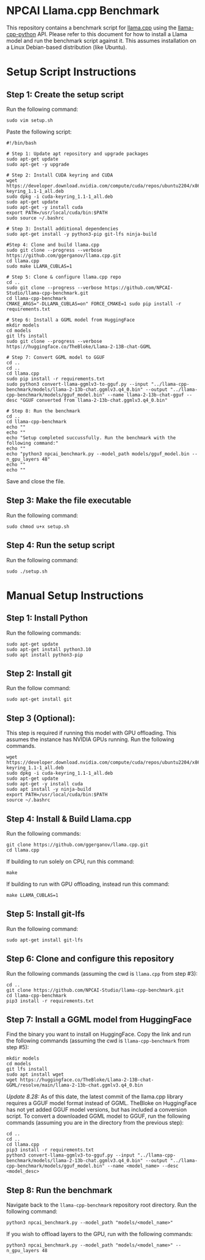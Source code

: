 # NPCAI Llama.cpp Benchmark

This repository contains a benchmark script for [llama.cpp](https://github.com/ggerganov/llama.cpp) using the [llama-cpp-python](https://github.com/abetlen/llama-cpp-python) API. Please refer to this document for how to install a Llama model and run the benchmark script against it. This assumes installation on a Linux Debian-based distribution (like Ubuntu).

# Setup Script Instructions

## Step 1: Create the setup script

Run the following command:

```
sudo vim setup.sh
```

Paste the following script:

```
#!/bin/bash

# Step 1: Update apt repository and upgrade packages
sudo apt-get update
sudo apt-get -y upgrade

# Step 2: Install CUDA keyring and CUDA
wget https://developer.download.nvidia.com/compute/cuda/repos/ubuntu2204/x86_64/cuda-keyring_1.1-1_all.deb
sudo dpkg -i cuda-keyring_1.1-1_all.deb
sudo apt-get update
sudo apt-get -y install cuda
export PATH=/usr/local/cuda/bin:$PATH
sudo source ~/.bashrc

# Step 3: Install additional dependencies
sudo apt-get install -y python3-pip git-lfs ninja-build

#Step 4: Clone and build llama.cpp
sudo git clone --progress --verbose https://github.com/ggerganov/llama.cpp.git
cd llama.cpp
sudo make LLAMA_CUBLAS=1

# Step 5: Clone & configure llama.cpp repo
cd ..
sudo git clone --progress --verbose https://github.com/NPCAI-Studio/llama-cpp-benchmark.git
cd llama-cpp-benchmark
CMAKE_ARGS="-DLLAMA_CUBLAS=on" FORCE_CMAKE=1 sudo pip install -r requirements.txt

# Step 6: Install a GGML model from HuggingFace
mkdir models
cd models
git lfs install
sudo git clone --progress --verbose https://huggingface.co/TheBloke/Llama-2-13B-chat-GGML

# Step 7: Convert GGML model to GGUF
cd ..
cd ..
cd llama.cpp
sudo pip install -r requirements.txt
sudo python3 convert-llama-ggmlv3-to-gguf.py --input "../llama-cpp-benchmark/models/llama-2-13b-chat.ggmlv3.q4_0.bin" --output "../llama-cpp-benchmark/models/gguf_model.bin" --name llama-2-13b-chat-gguf --desc "GGUF converted from llama-2-13b-chat.ggmlv3.q4_0.bin"

# Step 8: Run the benchmark
cd ..
cd llama-cpp-benchmark
echo ""
echo ""
echo "Setup completed succussfully. Run the benchmark with the following command:"
echo ""
echo "python3 npcai_benchmark.py --model_path models/gguf_model.bin --n_gpu_layers 48"
echo ""
echo ""
```

Save and close the file.

## Step 3: Make the file executable

Run the following command:

```
sudo chmod u+x setup.sh
```

## Step 4: Run the setup script

Run the following command:

```
sudo ./setup.sh
```

# Manual Setup Instructions

## Step 1: Install Python

Run the following commands:

```
sudo apt-get update
sudo apt-get install python3.10
sudo apt install python3-pip
```

## Step 2: Install git

Run the follow command:

```
sudo apt-get install git
```

## Step 3 (Optional):

This step is required if running this model with GPU offloading. This assumes the instance has NVIDIA GPUs running. Run the following commands.

```
wget https://developer.download.nvidia.com/compute/cuda/repos/ubuntu2204/x86_64/cuda-keyring_1.1-1_all.deb
sudo dpkg -i cuda-keyring_1.1-1_all.deb
sudo apt-get update
sudo apt-get -y install cuda
sudo apt install -y ninja-build
export PATH=/usr/local/cuda/bin:$PATH
source ~/.bashrc
```

## Step 4: Install & Build Llama.cpp

Run the following commands:

```
git clone https://github.com/ggerganov/llama.cpp.git
cd llama.cpp
```

If building to run solely on CPU, run this command:

```
make
```

If building to run with GPU offloading, instead run this command:

```
make LLAMA_CUBLAS=1
```

## Step 5: Install git-lfs

Run the following command:

```
sudo apt-get install git-lfs
```

## Step 6: Clone and configure this repository

Run the following commands (assuming the cwd is `llama.cpp` from step #3):

```
cd ..
git clone https://github.com/NPCAI-Studio/llama-cpp-benchmark.git
cd llama-cpp-benchmark
pip3 install -r requirements.txt
```

## Step 7: Install a GGML model from HuggingFace

Find the binary you want to install on HuggingFace. Copy the link and run the following commands (assuming the cwd is `llama-cpp-benchmark` from step #5):

```
mkdir models
cd models
git lfs install
sudo apt install wget
wget https://huggingface.co/TheBloke/Llama-2-13B-chat-GGML/resolve/main/llama-2-13b-chat.ggmlv3.q4_0.bin
```

*Update 8.28:* As of this date, the latest commit of the llama.cpp library requires a GGUF model format instead of GGML. TheBloke on HuggingFace has not yet added GGUF model versions, but has included a conversion script. To convert a downloaded GGML model to GGUF, run the following commands (assuming you are in the directory from the previous step):

```
cd ..
cd ..
cd llama.cpp
pip3 install -r requirements.txt
python3 convert-llama-ggmlv3-to-gguf.py --input "../llama-cpp-benchmark/models/llama-2-13b-chat.ggmlv3.q4_0.bin" --output "../llama-cpp-benchmark/models/gguf_model.bin" --name <model_name> --desc <model_desc>
```

## Step 8: Run the benchmark

Navigate back to the `llama-cpp-benchmark` repository root directory. Run the following command:

```
python3 npcai_benchmark.py --model_path "models/<model_name>"
```

If you wish to offload layers to the GPU, run with the following commands:

```
python3 npcai_benchmark.py --model_path "models/<model_name>" --n_gpu_layers 48
```
